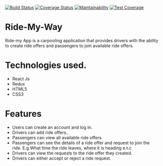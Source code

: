
[![Build Status](https://travis-ci.org/ruganda/ride-app-react.svg?branch=develop)](https://travis-ci.org/ruganda/ride-app-react)
[![Coverage Status](https://coveralls.io/repos/github/ruganda/ride-app-react/badge.svg?branch=develop)](https://coveralls.io/github/ruganda/ride-app-react?branch=develop)
[![Maintainability](https://api.codeclimate.com/v1/badges/5aec5aa9851e0ff237d3/maintainability)](https://codeclimate.com/github/ruganda/ride-app-react/maintainability)
[![Test Coverage](https://api.codeclimate.com/v1/badges/5aec5aa9851e0ff237d3/test_coverage)](https://codeclimate.com/github/ruganda/ride-app-react/test_coverage)

# Ride-My-Way
Ride-my App is a carpooling application that provides drivers with the ability to create ride offers and passengers to join available ride offers.

# Technologies used.
- React Js
- Redux
- HTML5
- CSS3

# Features
 - Users can create an account and log in.
 - Drivers can add ride offers..
 - Passengers can view all available ride offers.
 - Passengers can see the details of a ride offer and request to join the ride. E.g What time the ride leaves, where it is heading e.t.c
 - Drivers can view the requests to the ride offer they created.
 - Drivers can either accept or reject a ride request.